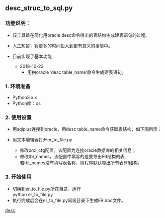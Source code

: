 ## desc_struc_to_sql.py

### 功能说明：
* 该工具旨在简化用oracle desc命令得出的表结构生成建表语句的过程。
* 人生短暂，将更多的时间投入到更有意义的事情中。

* 目前实现了基本功能    
    * 2018-10-23
        * 用由oracle ‘desc table_name’命令生成建表语句。

### 1. 环境准备
* Python3.x.x
* Python库：os

### 2. 使用设置
* 用sqlplus连接到oracle，用desc table_name命令获取表结构，如下图所示：
  
* 用文本编辑器打开er_to_file.py
    * 修改orcl_cfg配置，该配置为连接oracle数据库的相关信息；
    * 修改tbl_names，该配置中填写的是要导出ER结构的表,  
      若tbl_names没有填写表名称，则程序默认导出所有表ER结构。
   
### 3. 开始使用
* 切换到er_to_file.py所在目录，运行  
  python er_to_file.py
* 执行完成后会在er_to_file.py同级目录下生成ER.doc文件。

[desc]()